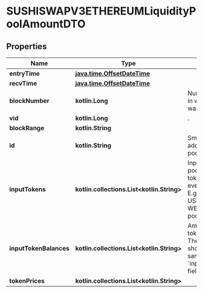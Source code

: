 
# SUSHISWAPV3ETHEREUMLiquidityPoolAmountDTO

## Properties
Name | Type | Description | Notes
------------ | ------------- | ------------- | -------------
**entryTime** | [**java.time.OffsetDateTime**](java.time.OffsetDateTime.md) |  |  [optional]
**recvTime** | [**java.time.OffsetDateTime**](java.time.OffsetDateTime.md) |  |  [optional]
**blockNumber** | **kotlin.Long** | Number of block in which entity was recorded. |  [optional]
**vid** | **kotlin.Long** | . |  [optional]
**blockRange** | **kotlin.String** |  |  [optional]
**id** | **kotlin.String** | Smart contract address of the pool. |  [optional]
**inputTokens** | **kotlin.collections.List&lt;kotlin.String&gt;** | Input tokens of the pool (not input tokens of the event/transaction). E.g. WETH and USDC from a WETH-USDC pool. |  [optional]
**inputTokenBalances** | **kotlin.collections.List&lt;kotlin.String&gt;** | Amount of input tokens in the pool. The ordering should be the same as the pool&#39;s &#x60;inputTokens&#x60; field. |  [optional]
**tokenPrices** | **kotlin.collections.List&lt;kotlin.String&gt;** |  |  [optional]




